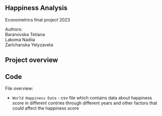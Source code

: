 ## Happiness Analysis
Econometrics final project 2023

Authors:\
Baranovska Tetiana\
Lakoma Nadiia\
Zarichanska Yelyzaveta

## Project overview

## Code
File overview:
* ```World Happiness Data``` - csv file which contains data about happiness score in different contries through different years and other factors that could affect the happiness score
